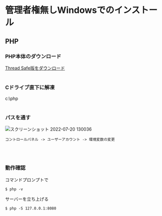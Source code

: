 # 管理者権無しWindowsでのインストール
## PHP
### PHP本体のダウンロード
[Thread Safe版をダウンロード](https://windows.php.net/download)
<br /><br />


### Cドライブ直下に解凍
c:\php
<br /><br />


### パスを通す
![スクリーンショット 2022-07-20 130036](https://user-images.githubusercontent.com/76714091/179893974-096dbcb1-009b-48bd-ac58-070acc22eaa4.jpg)
```
コントロールパネル -> ユーザーアカウント -> 環境変数の変更
```
<br /><br />


### 動作確認
コマンドプロンプトで
```
$ php -v
```

サーバーを立ち上げる
```
$ php -S 127.0.0.1:8080
```
